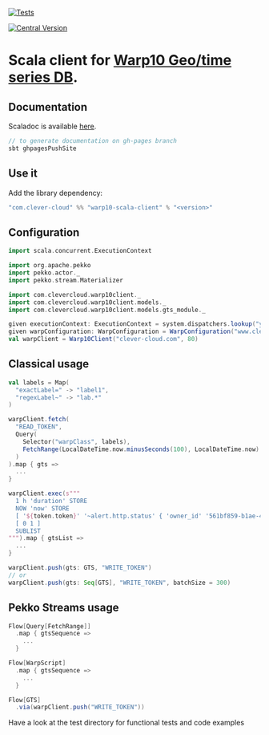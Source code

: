 [![Tests](https://github.com/clevercloud/warp10-scala-client/actions/workflows/ci.yml/badge.svg)](https://github.com/CleverCloud/warp10-scala-client/actions/workflows/ci.yml)

[![Central Version](https://img.shields.io/maven-central/v/com.clever-cloud/warp10-scala-client_3)](https://mvnrepository.com/artifact/com.clever-cloud/warp10-scala-client)

# Scala client for [Warp10 Geo/time series DB](http://www.warp10.io/).


## Documentation

Scaladoc is available [here](https://clevercloud.github.io/warp10-scala-client/latest/api/).

```scala
// to generate documentation on gh-pages branch
sbt ghpagesPushSite
```

## Use it

Add the library dependency:

```scala
"com.clever-cloud" %% "warp10-scala-client" % "<version>"
```

## Configuration

```scala
import scala.concurrent.ExecutionContext

import org.apache.pekko
import pekko.actor._
import pekko.stream.Materializer

import com.clevercloud.warp10client._
import com.clevercloud.warp10client.models._
import com.clevercloud.warp10client.models.gts_module._

given executionContext: ExecutionContext = system.dispatchers.lookup("yourContext")
given warpConfiguration: WarpConfiguration = WarpConfiguration("www.clever-cloud.com")
val warpClient = Warp10Client("clever-cloud.com", 80)
```

## Classical usage

```scala
val labels = Map(
  "exactLabel=" -> "label1",
  "regexLabel~" -> "lab.*"
)

warpClient.fetch(
  "READ_TOKEN",
  Query(
    Selector("warpClass", labels),
    FetchRange(LocalDateTime.now.minusSeconds(100), LocalDateTime.now)
  )
).map { gts =>
  ...
}

warpClient.exec(s"""
  1 h 'duration' STORE
  NOW 'now' STORE
  [ '${token.token}' '~alert.http.status' { 'owner_id' '561bf859-b1ae-41bd-bd89-3421fbad0697' } $$now $$duration ] FETCH
  [ 0 1 ]
  SUBLIST
""").map { gtsList =>
  ...
}

warpClient.push(gts: GTS, "WRITE_TOKEN")
// or
warpClient.push(gts: Seq[GTS], "WRITE_TOKEN", batchSize = 300)
```

## Pekko Streams usage

```scala
Flow[Query[FetchRange]]
  .map { gtsSequence =>
    ...
  }

Flow[WarpScript]
  .map { gtsSequence =>
    ...
  }

Flow[GTS]
  .via(warpClient.push("WRITE_TOKEN"))
```

Have a look at the test directory for functional tests and code examples
